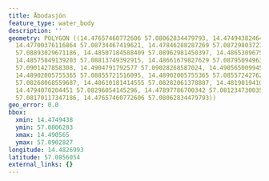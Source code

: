 ```yaml
---
title: Åbodasjön
feature_type: water_body
description: ''
geometry: POLYGON ((14.47657460772606 57.08062834479793, 14.47494382464481 57.08426650752907,
  14.47700376116864 57.08734467419621, 14.47846288287269 57.08729803721317, 14.48241109454136
  57.08893029671186, 14.48507184588409 57.08962981450397, 14.48653096758813 57.08893029671186,
  14.48575849139203 57.08813749392915, 14.48661679827629 57.08795094963424, 14.48893422686459
  57.0901427858308, 14.4904791792577 57.09028268587024, 14.49056500994585 57.08948991200084,
  14.48902005755365 57.08855721516095, 14.48902005755365 57.08557242762107, 14.48893422686459
  57.08268068559687, 14.48610181414555 57.08282061378887, 14.48198194109968 57.08342696318778,
  14.4794070204451 57.08296054145296, 14.47897786700342 57.08123473003521, 14.47734708392217
  57.08170117347186, 14.47657460772606 57.08062834479793))
geo_error: 0.0
bbox:
  xmin: 14.4749438
  ymin: 57.0806283
  xmax: 14.490565
  ymax: 57.0902827
longitude: 14.4826993
latitude: 57.0856054
external_links: {}
---
```

